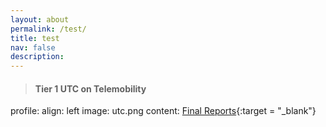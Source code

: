 ```yaml
---
layout: about
permalink: /test/
title: test
nav: false
description: 
---
```


> #### Tier 1 UTC on Telemobility

profile: 
  align: left
  image: utc.png
  content: [Final Reports](https://sites.northwestern.edu/telemobilityutc/research/){:target = "_blank"}

